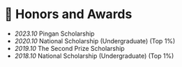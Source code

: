 # 🥇 Honors and Awards
- *2023.10* Pingan Scholarship
- *2020.10* National Scholarship (Undergraduate) (Top 1%)
- *2019.10* The Second Prize Scholarship
- *2018.10* National Scholarship (Undergraduate) (Top 1%)